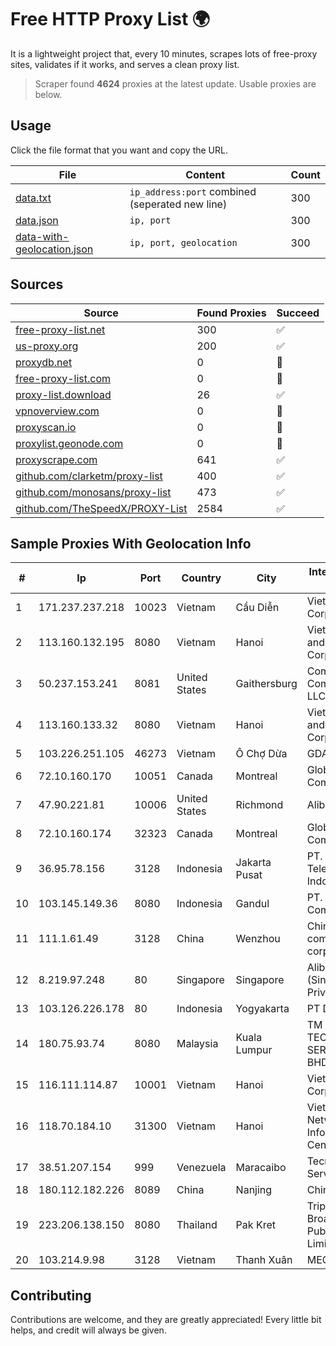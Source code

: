 
# Free HTTP Proxy List 🌍

It is a lightweight project that, every 10 minutes, scrapes lots of free-proxy sites, validates if it works, and serves a clean proxy list.


> Scraper found **4624** proxies at the latest update. Usable proxies are below.

## Usage

Click the file format that you want and copy the URL.


|File|Content|Count|
|----|-------|-----|
|[data.txt](https://raw.githubusercontent.com/themiralay/Proxy-List-World/master/data.txt)|`ip_address:port` combined (seperated new line)|300|
|[data.json](https://raw.githubusercontent.com/themiralay/Proxy-List-World/master/data.json)|`ip, port`|300|
|[data-with-geolocation.json](https://raw.githubusercontent.com/themiralay/Proxy-List-World/master/data-with-geolocation.json)|`ip, port, geolocation`|300|

## Sources

|Source|Found Proxies|Succeed|
|------|-------------|-------|
|[free-proxy-list.net](https://free-proxy-list.net)|300|✅|
|[us-proxy.org](https://www.us-proxy.org)|200|✅|
|[proxydb.net](http://proxydb.net)|0|🚫|
|[free-proxy-list.com](https://free-proxy-list.com/?page=&port=&type%5B%5D=http&type%5B%5D=https&up_time=0&search=Search)|0|🚫|
|[proxy-list.download](https://www.proxy-list.download/HTTP)|26|✅|
|[vpnoverview.com](https://vpnoverview.com/privacy/anonymous-browsing/free-proxy-servers)|0|🚫|
|[proxyscan.io](https://www.proxyscan.io)|0|🚫|
|[proxylist.geonode.com](https://proxylist.geonode.com/api/proxy-list?limit=300&page=1&sort_by=lastChecked&sort_type=desc&protocols=http,https)|0|🚫|
|[proxyscrape.com](https://api.proxyscrape.com/v2/?request=displayproxies&protocol=http&timeout=10000&country=all&ssl=all&anonymity=all)|641|✅|
|[github.com/clarketm/proxy-list](https://raw.githubusercontent.com/clarketm/proxy-list/master/proxy-list-raw.txt)|400|✅|
|[github.com/monosans/proxy-list](https://raw.githubusercontent.com/monosans/proxy-list/main/proxies/http.txt)|473|✅|
|[github.com/TheSpeedX/PROXY-List](https://raw.githubusercontent.com/TheSpeedX/PROXY-List/master/http.txt)|2584|✅|


## Sample Proxies With Geolocation Info

|#|Ip|Port|Country|City|Internet Service Provider|
|-|--|----|-------|----|-------------------------|
|1|171.237.237.218|10023|Vietnam|Cầu Diễn|Viettel Corporation|
|2|113.160.132.195|8080|Vietnam|Hanoi|VietNam Post and Telecom Corporation|
|3|50.237.153.241|8081|United States|Gaithersburg|Comcast Cable Communications, LLC|
|4|113.160.133.32|8080|Vietnam|Hanoi|VietNam Post and Telecom Corporation|
|5|103.226.251.105|46273|Vietnam|Ô Chợ Dừa|GDATA|
|6|72.10.160.170|10051|Canada|Montreal|GloboTech Communications|
|7|47.90.221.81|10006|United States|Richmond|Alibaba.com LLC|
|8|72.10.160.174|32323|Canada|Montreal|GloboTech Communications|
|9|36.95.78.156|3128|Indonesia|Jakarta Pusat|PT. Telekomunikasi Indonesia|
|10|103.145.149.36|8080|Indonesia|Gandul|PT. Indonesia Comnets Plus|
|11|111.1.61.49|3128|China|Wenzhou|China Mobile communications corporation|
|12|8.219.97.248|80|Singapore|Singapore|Alibaba Cloud (Singapore) Private Limited|
|13|103.126.226.178|80|Indonesia|Yogyakarta|PT Deneva|
|14|180.75.93.74|8080|Malaysia|Kuala Lumpur|TM TECHNOLOGY SERVICES SDN BHD|
|15|116.111.114.87|10001|Vietnam|Hanoi|Viettel Corporation|
|16|118.70.184.10|31300|Vietnam|Hanoi|Vietnam Internet Network Information Center|
|17|38.51.207.154|999|Venezuela|Maracaibo|Tecnoven Services CA|
|18|180.112.182.226|8089|China|Nanjing|Chinanet|
|19|223.206.138.150|8080|Thailand|Pak Kret|Triple T Broadband Public Company Limited|
|20|103.214.9.98|3128|Vietnam|Thanh Xuân|MEGACORE|



## Contributing

Contributions are welcome, and they are greatly appreciated! Every
little bit helps, and credit will always be given.


